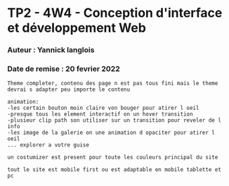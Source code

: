 # TP2 - 4W4 - Conception d'interface et développement Web
### Auteur : Yannick langlois 
### Date de remise : 20 fevrier 2022

```
Theme completer, contenu des page n est pas tous fini mais le theme devrai s adapter peu importe le contenu

animation:
-les certain bouton moin claire von bouger pour atirer l oeil
-presque tous les element interactif on un hover transition
-plusieur clip path son utiliser sur un transition pour reveler de l info
-les image de la galerie on une animation d opaciter pour atirer l oeil
... explorer a votre guise

un costumizer est present pour toute les couleurs principal du site

tout le site est mobile first ou est adaptable en mobile tablette et pc


